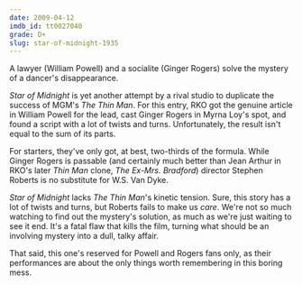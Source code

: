 ```yaml
---
date: 2009-04-12
imdb_id: tt0027040
grade: D+
slug: star-of-midnight-1935
---
```


A lawyer (William Powell) and a socialite (Ginger Rogers) solve the mystery of a dancer's disappearance.

_Star of Midnight_ is yet another attempt by a rival studio to duplicate the success of MGM's <span data-imdb-id="tt0025878">_The Thin Man_</span>. For this entry, RKO got the genuine article in William Powell for the lead, cast Ginger Rogers in Myrna Loy's spot, and found a script with a lot of twists and turns. Unfortunately, the result isn't equal to the sum of its parts.

For starters, they've only got, at best, two-thirds of the formula. While Ginger Rogers is passable (and certainly much better than Jean Arthur in RKO's later _Thin Man_ clone, <span data-imdb-id="tt0027593">_The Ex-Mrs. Bradford_</span>) director Stephen Roberts is no substitute for W.S. Van Dyke.

_Star of Midnight_ lacks _The Thin Man_'s kinetic tension. Sure, this story has a lot of twists and turns, but Roberts fails to make us _care_. We're not so much watching to find out the mystery's solution, as much as we're just waiting to see it end. It's a fatal flaw that kills the film, turning what should be an involving mystery into a dull, talky affair.

That said, this one's reserved for Powell and Rogers fans only, as their performances are about the only things worth remembering in this boring mess.
